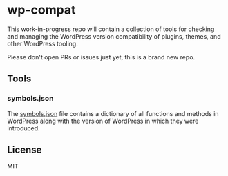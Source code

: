# wp-compat

This work-in-progress repo will contain a collection of tools for checking and managing the WordPress version compatibility of plugins, themes, and other WordPress tooling.

Please don't open PRs or issues just yet, this is a brand new repo.

## Tools

### symbols.json

The [symbols.json](symbols.json) file contains a dictionary of all functions and methods in WordPress along with the version of WordPress in which they were introduced.

## License

MIT
